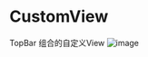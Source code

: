 # CustomView
TopBar
组合的自定义View
![image](https://github.com/maqingwei/CustomView/screenshots/6F9F192C-3AB2-48F4-A294-0BE775C5096F.png)
